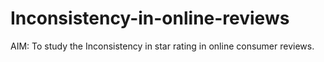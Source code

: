 # Inconsistency-in-online-reviews
AIM: To study the Inconsistency in star rating in online consumer reviews.

